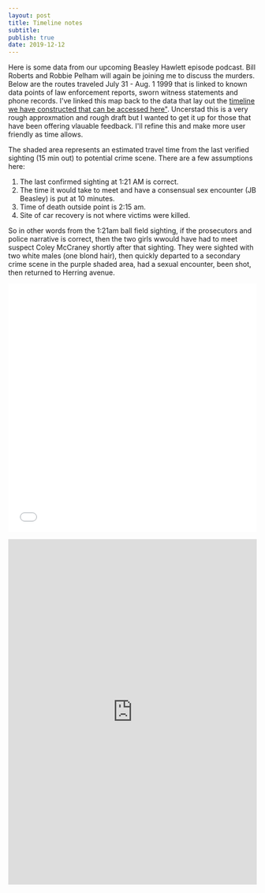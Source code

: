 ```yaml
---
layout: post
title: Timeline notes
subtitle: 
publish: true
date: 2019-12-12
---
```


Here is some data from our upcoming Beasley Hawlett episode podcast. Bill Roberts and Robbie Pelham will again be joining me to discuss the murders. Below are the routes traveled July 31 - Aug. 1 1999 that is linked to known data points of law enforcement reports, sworn witness statements and phone records.
I've linked this map back to the data that lay out the <a href="http://jonkalev.com/bh-timeline/">timeline we have constructed that can be accessed here"</a>. Uncerstad this is a very rough approxmation and rough draft but I wanted to get it up for those that have been offering vlauable feedback. I'll refine this and make more user friendly as time allows.

The shaded area represents an estimated travel time from the last verified sighting (15 min out) to potential crime scene. There are a few assumptions here:
1. The last confirmed sighting at 1:21 AM is correct.
2. The time it would take to meet and have a consensual sex encounter (JB Beasley) is put at 10 minutes.
3. Time of death outside point is 2:15 am.
4. Site of car recovery is not where victims were killed.

So in other words from the 1:21am ball field sighting, if the prosecutors and police narrative is correct, then the two girls wwould have had to meet suspect Coley McCraney shortly after that sighting. They were sighted with two white males (one blond hair), then quickly departed to a secondary crime scene in the purple shaded area, had a sexual encounter, been shot, then returned to Herring avenue.   
<p>

<style>.embed-container {position: relative; padding-bottom: 100%; height: 0; max-width: 100%;} .embed-container iframe, .embed-container object, .embed-container iframe{position: absolute; top: 0; left: 0; width: 100%; height: 100%;} small{position: absolute; z-index: 40; bottom: 0; margin-bottom: -15px;}</style><div class="embed-container"><iframe width="800" height="800" frameborder="0" scrolling="no" marginheight="0" marginwidth="0" title="Beasley Hawlett Murders" src="//carroll.maps.arcgis.com/apps/Embed/index.html?webmap=5f35d55d9a604c0ca1b87232c22ebe0b&extent=-85.9148,31.2531,-84.9631,31.6748&home=true&zoom=true&previewImage=false&scale=false&disable_scroll=false&theme=light"></iframe></div>


<p>
  <iframe src='https://cdn.knightlab.com/libs/timeline3/latest/embed/index.html?source=1Kx6HveAG-PIUcau7DZXcjseRXzToVDvu0lpETPeQ3IQ&font=Default&lang=en&initial_zoom=2&height=700' width='100%' height='700' webkitallowfullscreen mozallowfullscreen allowfullscreen frameborder='0'></iframe>
